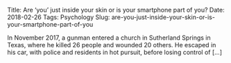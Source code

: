 Title: Are ‘you’ just inside your skin or is your smartphone part of you?
Date: 2018-02-26
Tags: Psychology
Slug: are-you-just-inside-your-skin-or-is-your-smartphone-part-of-you

In November 2017, a gunman entered a church in Sutherland Springs in Texas, where he killed 26 people and wounded 20 others. He escaped in his car, with police and residents in hot pursuit, before losing control of [...]